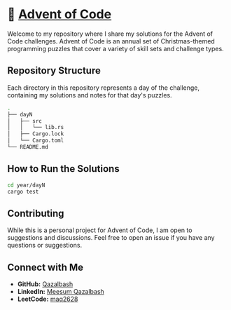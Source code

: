 # 🎄 [Advent of Code](https://adventofcode.com)

Welcome to my repository where I share my solutions for the Advent of Code challenges. Advent of Code is an annual set of Christmas-themed programming puzzles that cover a variety of skill sets and challenge types.

## Repository Structure

Each directory in this repository represents a day of the challenge, containing my solutions and notes for that day's puzzles.

```bash
.
├── dayN
│   ├── src
│   │   └── lib.rs
│   ├── Cargo.lock
│   └── Cargo.toml
└── README.md
```

## How to Run the Solutions

```bash
cd year/dayN
cargo test
```

## Contributing

While this is a personal project for Advent of Code, I am open to suggestions and discussions. Feel free to open an issue if you have any questions or suggestions.

## Connect with Me

- **GitHub:** [Qazalbash](https://github.com/Qazalbash)
- **LinkedIn:** [Meesum Qazalbash](https://www.linkedin.com/in/meesumaliqazalbash/)
- **LeetCode:** [maq2628](https://leetcode.com/maq2628)
